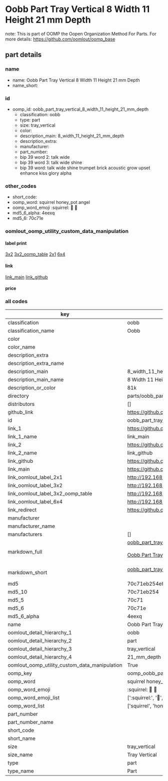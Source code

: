 # Oobb Part Tray Vertical 8 Width 11 Height 21 mm Depth  

note: This is part of OOMP the Oopen Organization Method For Parts. For more details: https://github.com/oomlout/oomp_base

##  part details
  







### name
* name: Oobb Part Tray Vertical 8 Width 11 Height 21 mm Depth
* name_short: 
### id
* oomp_id: oobb_part_tray_vertical_8_width_11_height_21_mm_depth
  * classification: oobb
  * type: part
  * size: tray_vertical
  * color: 
  * description_main: 8_width_11_height_21_mm_depth
  * description_extra: 
  * manufacturer: 
  * part_number: 
  * bip 39 word 2: talk wide
  * bip 39 word 3: talk wide shine
  * bip 39 word: talk wide shine trumpet brick acoustic grow upset enhance kiss glory alpha

### other_codes
* short_code: 
* oomp_word: squirrel honey_pot angel
* oomp_word_emoji :squirrel: :honey_pot: :angel:
* md5_6_alpha: 4eexq
* md5_6: 70c71e






### oomlout_oomp_utility_custom_data_manipulation
#### label print
[3x2](http://192.168.1.245:1112/?label=oomp%204eexq)
[3x2_oomp_table](http://192.168.1.108:1112/?label=oomp%204eexq)
[2x1](http://192.168.1.242:1112/?label=oomp%204eexq)
[6x4](http://192.168.1.55:1112/?label=oomp%204eexq)    

#### link

[link_main](https://github.com/oomlout/oomlout_oomp_version_1_messy/tree/main/parts/oobb_part_tray_vertical_8_width_11_height_21_mm_depth) [link_github](https://github.com/oomlout/oomlout_oomp_version_1_messy/tree/main/parts/oobb_part_tray_vertical_8_width_11_height_21_mm_depth)                             

#### price







### all codes 
| key | value |  
| --- | --- |  
| classification | oobb |  
| classification_name | Oobb |  
| color |  |  
| color_name |  |  
| description_extra |  |  
| description_extra_name |  |  
| description_main | 8_width_11_height_21_mm_depth |  
| description_main_name | 8 Width 11 Height 21 mm Depth |  
| description_or_color | 81k |  
| directory | parts/oobb_part_tray_vertical_8_width_11_height_21_mm_depth |  
| distributors | [] |  
| github_link | https://github.com/oomlout/oomlout_oomp_part_src/tree/main/parts/oobb_part_tray_vertical_8_width_11_height_21_mm_depth |  
| id | oobb_part_tray_vertical_8_width_11_height_21_mm_depth |  
| link_1 | https://github.com/oomlout/oomlout_oomp_version_1_messy/tree/main/parts/oobb_part_tray_vertical_8_width_11_height_21_mm_depth |  
| link_1_name | link_main |  
| link_2 | https://github.com/oomlout/oomlout_oomp_version_1_messy/tree/main/parts/oobb_part_tray_vertical_8_width_11_height_21_mm_depth |  
| link_2_name | link_github |  
| link_github | https://github.com/oomlout/oomlout_oomp_version_1_messy/tree/main/parts/oobb_part_tray_vertical_8_width_11_height_21_mm_depth |  
| link_main | https://github.com/oomlout/oomlout_oomp_version_1_messy/tree/main/parts/oobb_part_tray_vertical_8_width_11_height_21_mm_depth |  
| link_oomlout_label_2x1 | http://192.168.1.242:1112/?label=oomp%204eexq |  
| link_oomlout_label_3x2 | http://192.168.1.245:1112/?label=oomp%204eexq |  
| link_oomlout_label_3x2_oomp_table | http://192.168.1.108:1112/?label=oomp%204eexq |  
| link_oomlout_label_6x4 | http://192.168.1.55:1112/?label=oomp%204eexq |  
| link_redirect | https://github.com/oomlout/oomlout_oomp_version_1_messy/tree/main/parts/oobb_part_tray_vertical_8_width_11_height_21_mm_depth |  
| manufacturer |  |  
| manufacturer_name |  |  
| manufacturers | [] |  
| markdown_full | [oobb_part_tray_vertical_8_width_11_height_21_mm_depth](none)<br>[](none)<br>[Oobb Part Tray Vertical 8 Width 11 Height 21 Mm Depth](none)<br><br> |  
| markdown_short | [oobb_part_tray_vertical_8_width_11_height_21_mm_depth](none)<br><br> |  
| md5 | 70c71eb254ef2ce0080dde998bfeaeec |  
| md5_10 | 70c71eb254 |  
| md5_5 | 70c71 |  
| md5_6 | 70c71e |  
| md5_6_alpha | 4eexq |  
| name | Oobb Part Tray Vertical 8 Width 11 Height 21 mm Depth |  
| oomlout_detail_hierarchy_1 | oobb |  
| oomlout_detail_hierarchy_2 | part |  
| oomlout_detail_hierarchy_3 | tray_vertical |  
| oomlout_detail_hierarchy_4 | 21_mm_depth |  
| oomlout_oomp_utility_custom_data_manipulation | True |  
| oomp_key | oomp_oobb_part_tray_vertical_8_width_11_height_21_mm_depth |  
| oomp_word | squirrel honey_pot angel |  
| oomp_word_emoji | :squirrel: :honey_pot: :angel: |  
| oomp_word_emoji_list | [':squirrel:', ':honey_pot:', ':angel:'] |  
| oomp_word_list | ['squirrel', 'honey_pot', 'angel'] |  
| part_number |  |  
| part_number_name |  |  
| short_code |  |  
| short_name |  |  
| size | tray_vertical |  
| size_name | Tray Vertical |  
| type | part |  
| type_name | Part |  
